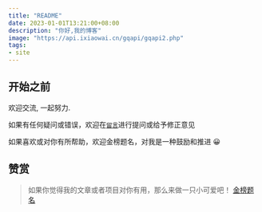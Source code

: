 ```yaml
---
title: "README"
date: 2023-01-01T13:21:00+08:00
description: "你好,我的博客"
image: "https://api.ixiaowai.cn/gqapi/gqapi2.php"
tags:
- site
---
```


<!-- truncate -->

## 开始之前

欢迎交流, 一起努力.

如果有任何疑问或错误，欢迎在[`留言`](/todo)进行提问或给予修正意见

如果喜欢或对你有所帮助，欢迎金榜题名，对我是一种鼓励和推进 😀

## 赞赏

> 如果你觉得我的文章或者项目对你有用，那么来做一只小可爱吧！ [金榜题名](/sponsor)
